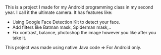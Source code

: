 This is a project I made for my Android programming class in my second year.
I call it the ultimate camera.
It has features like:
- Using Google Face Detection Kit to detect your face.
- Add filters like Batman mask, Spiderman mask,..
- Fix contrast, balance, photoshop the image however you like after you take it.

This project was made using native Java code 
=> For Android only.
